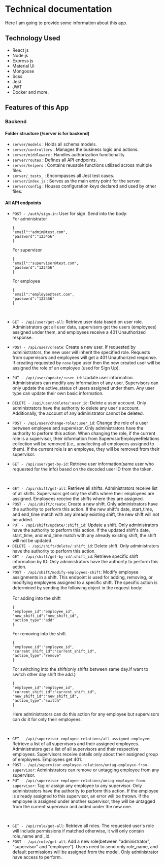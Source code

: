 # Technical documentation

Here I am going to provide some information about this app.

## Technology Used

- React js
- Node js
- Express js
- Material Ui
- Mongoose
- Scss
- Jest
- JWT
- Docker and more.

## Features of this App

### Backend

#### Folder structure (/server is for backend)

- `server/models` : Holds all schema models.
- `server/controllers` : Manages the business logic and actions.
- `server/middleware` : Handles authorization functionality.
- `server/routes` : Defines all API endpoints.
- `server/helpers` : Contains reusable functions utilized across multiple files.
- `server/_tests_` : Encompasses all Jest test cases.
- `server/index.js` : Serves as the main entry point for the server.
- `server/config` : Houses configuration keys declared and used by other files.

#### All API endpoints

- `POST - /auth/sign-in`: User for sign. Send into the body:<br/>
  For administrator

  ```
  {
  "email":"admin@test.com",
  "password":"123456"
  }
  ```

  For supervisor

  ```
  {
  "email":"supervisor@test.com",
  "password":"123456"
  }
  ```

  For employee

  ```
  {
  "email":"employee@test.com",
  "password":"123456"
  }
  ```

  <br/>

- `GET - /api/user/get-all`: Retrieve user data based on user role. Administrators get all user data, supervisors get the users (employees) assigned under them, and employees receive a 401 Unauthorized response.
- `POST - /api/user/create`: Create a new user. If requested by administrators, the new user will inherit the specified role. Requests from supervisors and employees will get a 401 Unauthorized response. <br/> If creating requested by `none` type user then the new created user will be assigned the role of an employee (used for Sign Up).
- `PUT - /api/user/update/:user_id`: Update user information. Administrators can modify any information of any user. Supervisors can only update the active_status of users assigned under them. Any user type can update their own basic information.
- `DELETE - /api/user/delete/:user_id`: Delete a user account. Only administrators have the authority to delete any user's account. Additionally, the account of any administrator cannot be deleted.
- `POST - /api/user/change-role/:user_id`: Change the role of a user between employee and supervisor. Only administrators have the authority to perform this action. When changing the role, if the current role is a supervisor, their information from SupervisorEmployeeRelations collection will be removed (i.e., unselecting all employees assigned to them). If the current role is an employee, they will be removed from their supervisor.
- `GET - /api/user/get-by-id`: Retrieve user information(same user who requested for the info) based on the decoded user ID from the token.

 <br/>

- `GET - /api/shift/get-all`: Retrieve all shifts. Administrators receive list of all shifts. Supervisors get only the shifts where their employees are assigned. Employees receive the shifts where they are assigned.
- `POST - /api/shift/create`: Create a new shift. Only administrators have the authority to perform this action. If the new shift's date, start_time, and end_time match with any already existing shift, the new shift will not be added.
- `PUT - /api/shift/update/:shift_id`: Update a shift. Only administrators have the authority to perform this action. If the updated shift's date, start_time, and end_time match with any already existing shift, the shift will not be updated.
- `DELETE - /api/shift/delete/:shift_id`: Delete shift. Only administrators have the authority to perform this action.
- `GET - /api/shift/get-by-id/:shift_id`: Retrieve specific shift information by ID. Only administrators have the authority to perform this action.
- `POST - /api/shift/modify-employees-shift`: Modify employee assignments in a shift. This endpoint is used for adding, removing, or modifying employees assigned to a specific shift. The specific action is determined by sending the following object in the request body:<br/> <br/>
  For adding into the shift
  ```
  {
  "employee_id":"employee_id",
  "new_shift_id":"new_shift_id",
  "action_type":"add"
  }
  ```
  For removing into the shift
  ```
  {
  "employee_id":"employee_id",
  "current_shift_id":"current_shift_id",
  "action_type":"remove"
  }
  ```
  For switching into the shift(only shifts between same day.If want to switch other day shift the add.)
  ```
  {
  "employee_id":"employee_id",
  "current_shift_id":"current_shift_id",
  "new_shift_id":"new_shift_id",
  "action_type":"switch"
  }
  ```
  Here administrators can do this action for any employee but supervisors can do it for only their employees.

<br/>

- `GET - /api/supervisor-employee-relations/all-assigned-employee`: Retrieve a list of all supervisors and their assigned employees. Administrators get a list of all supervisors and their respective employees. Supervisors receive details only about their assigned group of employees. Employees get 401.
- `POST - /api/supervisor-employee-relations/untag-employee-from-supervisor`: Administrators can remove or untagging employee from any supervisor.
- `PUT - /api/supervisor-employee-relations/untag-employee-from-supervisor`: Tag or assign any employee to any supervisor. Only administrators have the authority to perform this action. If the employee is already assigned to this supervisor, an error will be thrown. If the employee is assigned under another supervisor, they will be untagged from the current supervisor and added under the new one.

<br/>

- `GET - /api/role/get-all`: Retrieve all roles. The requested user's role will include permissions if matched otherwise, it will only contain role_name and _id.
- `POST - /api/role/get-all`: Add a new role(between "administrator", "supervisor" and "employee"). Users need to send only role_name, and default permissions will be assigned from the model. Only administrator have access to perform.

